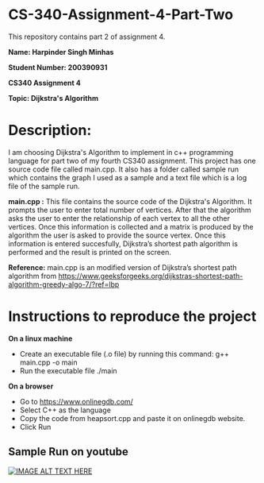 # CS-340-Assignment-4-Part-Two
This repository contains part 2 of assignment 4. 

**Name: Harpinder Singh Minhas**

**Student Number: 200390931**

**CS340 Assignment 4**

**Topic: Dijkstra's Algorithm**

# Description: 
I am choosing Dijkstra's Algorithm to implement in c++ programming language for part two of my fourth CS340 assignment. This project has one source code file called main.cpp. It also has a folder called sample run which contains the graph I used as a sample and a text file which is a log file of the sample run.

**main.cpp :**
This file contains the source code of the Dijkstra's Algorithm. It prompts the user to enter total number of vertices. After that the algorithm asks the user to enter the relationship of each vertex to all the other vertices. Once this information is collected and a matrix is produced by the algorithm the user is asked to provide the source vertex. Once this information is entered succesfully, Dijkstra’s shortest path algorithm is performed and the result is printed on the screen.

**Reference:**
main.cpp is an modified version of Dijkstra’s shortest path algorithm from https://www.geeksforgeeks.org/dijkstras-shortest-path-algorithm-greedy-algo-7/?ref=lbp

# Instructions to reproduce the project
**On a linux machine**
- Create an executable file (.o file) by running this command: g++ main.cpp -o main
- Run the executable file ./main

**On a browser**
- Go to https://www.onlinegdb.com/
- Select C++ as the language
- Copy the code from heapsort.cpp and paste it on onlinegdb website.
- Click Run

## Sample Run on youtube
[![IMAGE ALT TEXT HERE](https://img.youtube.com/vi/2koOaFWxHwo/0.jpg)](https://youtu.be/2koOaFWxHwo)

